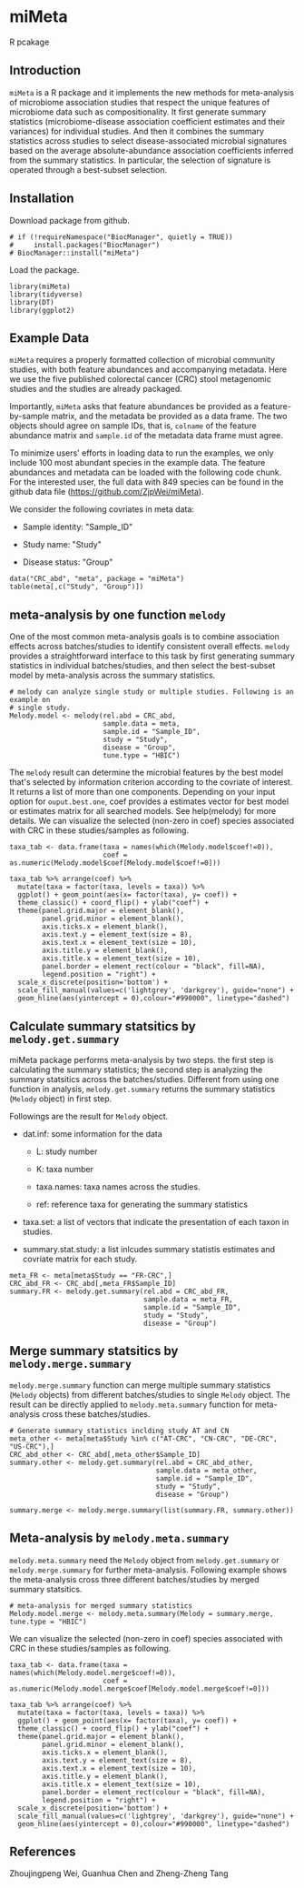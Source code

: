 # miMeta
R pcakage


## Introduction

`miMeta` is a R package and it implements the new methods for meta-analysis of microbiome association studies that respect the unique features of microbiome data such as compositionality. It first generate summary statistics (microbiome-disease association coefficient estimates and their variances) for individual studies. And then it combines the summary statistics across studies to select disease-associated microbial signatures based on the average absolute-abundance association coefficients inferred from the summary statistics. In particular, the selection of signature is operated through a best-subset selection.

## Installation

Download package from github.

```{r getPackage, eval=FALSE}
# if (!requireNamespace("BiocManager", quietly = TRUE))
#     install.packages("BiocManager")
# BiocManager::install("miMeta")
```

Load the package. 

```{r load, include=FALSE}
library(miMeta)
library(tidyverse)
library(DT)
library(ggplot2)
```


## Example Data

`miMeta` requires a properly formatted collection of microbial community studies, 
with both feature abundances and accompanying metadata. Here we use the five published 
colorectal cancer (CRC) stool metagenomic studies and the studies are already packaged.

Importantly, `miMeta` asks that feature abundances be provided as a 
feature-by-sample matrix, and the metadata be provided as a data frame. 
The two objects should agree on sample IDs, that is, `colname` of the feature 
abundance matrix and `sample.id` of the metadata data frame must agree. 

To minimize users' efforts in loading data to run the examples, we only include 100 most abundant species in the example data. The feature abundances and metadata can be loaded with the following code chunk. For the interested user, the full data with 849 species can be found in the github data file (https://github.com/ZjpWei/miMeta).

We consider the following covriates in meta data:

* Sample identity: "Sample_ID"

* Study name: "Study"

* Disease status: "Group"

```{r}
data("CRC_abd", "meta", package = "miMeta")
table(meta[,c("Study", "Group")])
```

## meta-analysis by one function `melody`

One of the most common meta-analysis goals is to combine association effects across batches/studies to identify consistent overall effects. `melody` provides a straightforward interface to this task by first generating summary statistics in individual batches/studies, and then select the best-subset model by meta-analysis across the summary statistics. 

```{r message=FALSE, warning=FALSE}
# melody can analyze single study or multiple studies. Following is an example on 
# single study.
Melody.model <- melody(rel.abd = CRC_abd,
                       sample.data = meta,
                       sample.id = "Sample_ID",
                       study = "Study",
                       disease = "Group",
                       tune.type = "HBIC")
```

The `melody` result can determine the microbial features by the best model that's selected by information criterion according to the covriate of interest. It returns a list of more than one components. Depending on your input option for `ouput.best.one`, coef provides a estimates vector for best model or estimates matrix for all searched models. See help(melody) for more details. We can visualize the selected (non-zero in coef) species associated with CRC in these studies/samples as following.

```{r}
taxa_tab <- data.frame(taxa = names(which(Melody.model$coef!=0)),
                       coef = as.numeric(Melody.model$coef[Melody.model$coef!=0]))

taxa_tab %>% arrange(coef) %>% 
  mutate(taxa = factor(taxa, levels = taxa)) %>% 
  ggplot() + geom_point(aes(x= factor(taxa), y= coef)) + 
  theme_classic() + coord_flip() + ylab("coef") + 
  theme(panel.grid.major = element_blank(),
        panel.grid.minor = element_blank(),
        axis.ticks.x = element_blank(),
        axis.text.y = element_text(size = 8),
        axis.text.x = element_text(size = 10),
        axis.title.y = element_blank(),
        axis.title.x = element_text(size = 10),
        panel.border = element_rect(colour = "black", fill=NA),
        legend.position = "right") +
  scale_x_discrete(position='bottom') +
  scale_fill_manual(values=c('lightgrey', 'darkgrey'), guide="none") +
  geom_hline(aes(yintercept = 0),colour="#990000", linetype="dashed")

```

## Calculate summary statsitics by `melody.get.summary`

miMeta package performs meta-analysis by two steps. the first step is calculating the summary statistics; the second step is analyzing the summary statsitics across the batches/studies. Different from using one function in analysis, `melody.get.summary` returns the summary statistics (`Melody` object) in first step. 

Followings are the result for `Melody` object.

* dat.inf: some information for the data

    + L: study number
    
    + K: taxa number
    
    + taxa.names: taxa names across the studies.
    
    + ref: reference taxa for generating the summary statistics
    
* taxa.set: a list of vectors that indicate the presentation of each taxon in studies.

* summary.stat.study: a list inlcudes summary statistis estimates and covriate matrix for each study.

```{r message=FALSE, warning=FALSE}
meta_FR <- meta[meta$Study == "FR-CRC",]
CRC_abd_FR <- CRC_abd[,meta_FR$Sample_ID]
summary.FR <- melody.get.summary(rel.abd = CRC_abd_FR,
                                 sample.data = meta_FR,
                                 sample.id = "Sample_ID",
                                 study = "Study",
                                 disease = "Group")
```


## Merge summary statsitics by `melody.merge.summary`

`melody.merge.summary` function can merge multiple summary statistics (`Melody` objects) from different batches/studies to single `Melody` object. The result can be directly applied to `melody.meta.summary` function for meta-analysis cross these batches/studies.

```{r message=FALSE, warning=FALSE}
# Generate summary statistics inclding study AT and CN
meta_other <- meta[meta$Study %in% c("AT-CRC", "CN-CRC", "DE-CRC", "US-CRC"),]
CRC_abd_other <- CRC_abd[,meta_other$Sample_ID]
summary.other <- melody.get.summary(rel.abd = CRC_abd_other,
                                    sample.data = meta_other,
                                    sample.id = "Sample_ID",
                                    study = "Study",
                                    disease = "Group")

summary.merge <- melody.merge.summary(list(summary.FR, summary.other))
```

## Meta-analysis by `melody.meta.summary`

`melody.meta.summary` need the `Melody` object from `melody.get.summary` or `melody.merge.summary` for further meta-analysis. Following example shows the meta-analysis cross three different batches/studies by merged summary statsitics.

```{r}
# meta-analysis for merged summary statistics
Melody.model.merge <- melody.meta.summary(Melody = summary.merge, tune.type = "HBIC")
```

We can visualize the selected (non-zero in coef) species associated with CRC in these studies/samples as following.

```{r}
taxa_tab <- data.frame(taxa = names(which(Melody.model.merge$coef!=0)),
                       coef = as.numeric(Melody.model.merge$coef[Melody.model.merge$coef!=0]))

taxa_tab %>% arrange(coef) %>% 
  mutate(taxa = factor(taxa, levels = taxa)) %>% 
  ggplot() + geom_point(aes(x= factor(taxa), y= coef)) + 
  theme_classic() + coord_flip() + ylab("coef") + 
  theme(panel.grid.major = element_blank(),
        panel.grid.minor = element_blank(),
        axis.ticks.x = element_blank(),
        axis.text.y = element_text(size = 8),
        axis.text.x = element_text(size = 10),
        axis.title.y = element_blank(),
        axis.title.x = element_text(size = 10),
        panel.border = element_rect(colour = "black", fill=NA),
        legend.position = "right") +
  scale_x_discrete(position='bottom') +
  scale_fill_manual(values=c('lightgrey', 'darkgrey'), guide="none") +
  geom_hline(aes(yintercept = 0),colour="#990000", linetype="dashed")

```

## References
Zhoujingpeng Wei, Guanhua Chen and Zheng-Zheng Tang
